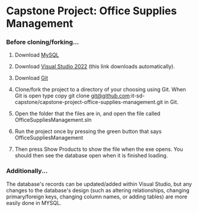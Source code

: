 # Capstone Project: Office Supplies Management

### Before cloning/forking...
1.  Download [MySQL](https://dev.mysql.com/downloads/mysql/)

2.  Download [Visual Studio 2022](https://visualstudio.microsoft.com/thank-you-downloading-visual-studio/?sku=Community&channel=Release&version=VS2022&source=VSLandingPage&passive=false&cid=2030) (this link downloads automatically).

3. Download [Git](https://git-scm.com/downloads) 

4.  Clone/fork the project to a directory of your choosing using Git. When Git is open type copy git clone git@github.com:it-sd-capstone/capstone-project-office-supplies-management.git in Git.

5. Open the folder that the files are in, and open the file called OfficeSuppliesManagement.sln

6.  Run the project once by pressing the green button that says OfficeSuppliesManagement

7. Then press Show Products to show the file when the exe opens. You should then see the database open when it is finished loading.
   
### Additionally...
The database's records can be updated/added within Visual Studio, but any changes to the database's design (such as altering relationships, changing primary/foreign keys, changing column names, or adding tables) are more easily done in MYSQL.
